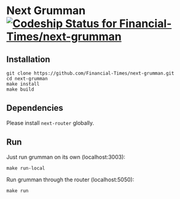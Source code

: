 # Next Grumman [![Codeship Status for Financial-Times/next-grumman](https://codeship.com/projects/87d2cbb0-674c-0132-5ae3-3692c894dee4/status)](https://codeship.com/projects/53047)

## Installation

```
git clone https://github.com/Financial-Times/next-grumman.git
cd next-grumman
make install
make build
```

## Dependencies

Please install `next-router` globally.

## Run

Just run grumman on its own (localhost:3003):

```
make run-local
```

Run grumman through the router (localhost:5050):

```
make run
```
